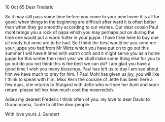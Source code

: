  10 Oct 65
Dear Frederic

So it may still pass some time before you come to your new home it is all for good; when things in the beginning are difficult after ward it is often better than when they go smoothly according to our wishes. Our dear cousin Paul mohl brings you a rock <coat> of papa which you may perhaps put on during the time one would put a warm futter in your juppe. I have tried here to buy one all ready but none are to be had. So I think the best would be you send me your juppe you had from Mr Wirtz which you have put on to go out this summer I will have it lined with warm cloth and it might serve you as a home juppe for this winter then next year we shall make some thing else for you to go out do you not think this is the best we can do? 
I am glad you have a good time I wish you many blessings. Paul has left us to day I am sad about him we have much to pray for him. <Er war aber ganz lieb.>1 Paul Mohl has given us joy, you will like I think to speak with him. Miss Kern the cousine of Jette has been here a few days, she returns to Stutgard with Jette who will see her Aunt and soon return, please tell her how much cost the meerredich.

Adieu my dearest Frederic I think often of you. my love to dear David to Grand mama, Tante to all the dear people.

 With love yours J. Gundert
